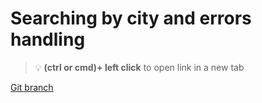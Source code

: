 # Searching by city and errors handling 


> :bulb: **(ctrl or cmd)+ left click** to open link in a new tab 

[Git branch](https://github.com/codiku/react-native-meteo/tree/019-EN-search-logic)